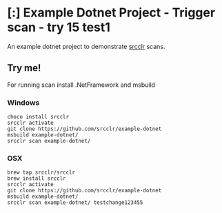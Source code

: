 # [:] Example Dotnet Project - Trigger scan - try 15  test1

An example dotnet project to demonstrate [srcclr](https://www.srcclr.com) scans.

## Try me!

For running scan install .NetFramework and msbuild 

### Windows

```
choco install srcclr
srcclr activate
git clone https://github.com/srcclr/example-dotnet
msbuild example-dotnet/
srcclr scan example-dotnet/
```

### OSX
```
brew tap srcclr/srcclr
brew install srcclr
srcclr activate
git clone https://github.com/srcclr/example-dotnet
msbuild example-dotnet/
srcclr scan example-dotnet/ testchange123455
```
